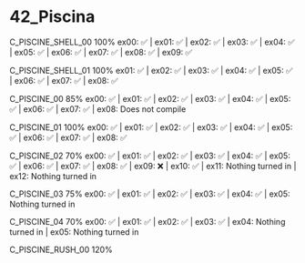 # 42_Piscina

C_PISCINE_SHELL_00 100%
ex00: ✅ | ex01: ✅ | ex02: ✅ | ex03: ✅ | ex04: ✅ | ex05: ✅ | ex06: ✅ | ex07: ✅ | ex08: ✅ | ex09: ✅

C_PISCINE_SHELL_01 100%
ex01: ✅ | ex02: ✅ | ex03: ✅ | ex04: ✅ | ex05: ✅ | ex06: ✅ | ex07: ✅ | ex08: ✅

C_PISCINE_00 85%
ex00: ✅ | ex01: ✅ | ex02: ✅ | ex03: ✅ | ex04: ✅ | ex05: ✅ | ex06: ✅ | ex07: ✅ | ex08: Does not compile

C_PISCINE_01 100%
ex00: ✅ | ex01: ✅ | ex02: ✅ | ex03: ✅ | ex04: ✅ | ex05: ✅ | ex06: ✅ | ex07: ✅ | ex08: ✅

C_PISCINE_02 70%
ex00: ✅ | ex01: ✅ | ex02: ✅ | ex03: ✅ | ex04: ✅ | ex05: ✅ | ex06: ✅ | ex07: ✅ | ex08: ✅ | ex09: ❌ | ex10: ✅ | ex11: Nothing turned in | ex12: Nothing turned in

C_PISCINE_03 75%
ex00: ✅ | ex01: ✅ | ex02: ✅ | ex03: ✅ | ex04: ✅ | ex05: Nothing turned in

C_PISCINE_04 70%
ex00: ✅ | ex01: ✅ | ex02: ✅ | ex03: ✅ | ex04: Nothing turned in | ex05: Nothing turned in

C_PISCINE_RUSH_00 120% 